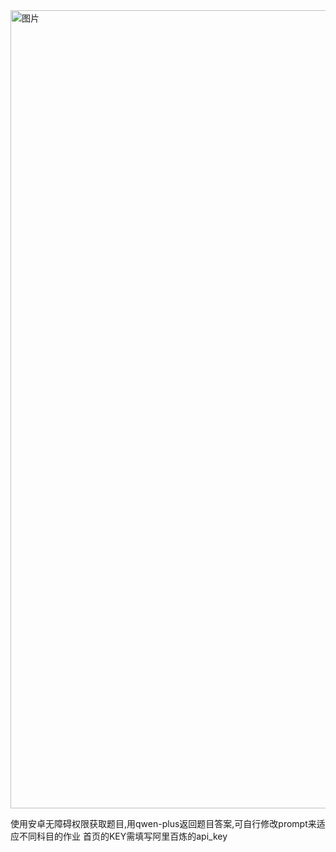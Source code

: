 <img width="1277" alt="图片" src="https://github.com/user-attachments/assets/4dcd0a56-fc99-414d-b964-fba1b4684fc5">

使用安卓无障碍权限获取题目,用qwen-plus返回题目答案,可自行修改prompt来适应不同科目的作业
首页的KEY需填写阿里百炼的api_key
